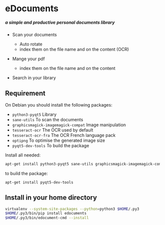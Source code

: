 # eDocuments
##### a simple and productive personal documents library

* Scan your documents
  * Auto rotate
  * index them on the file name and on the content (OCR)

* Mange your pdf
  * index them on the file name and on the content

* Search in your library

## Requirement

On Debian you should install the following packages:

* `python3-pyqt5` Library
* `sane-utils` To scan the documents
* `graphicsmagick-imagemagick-compat` Image manipulation
* `tesseract-ocr` The OCR used by default
* `tesseract-ocr-fra` The OCR French language pack
* `optipng` To optimise the generated image size
* `pyqt5-dev-tools` To build the package

Install all needed:
```bash
apt-get install python3-pyqt5 sane-utils graphicsmagick-imagemagick-compat tesseract-ocr tesseract-ocr-fra optipng
```

to build the package:

```bash
apt-get install pyqt5-dev-tools
```

## Install in your home directory

```bash
virtualenv --system-site-packages --python=python3 $HOME/.py3
$HOME/.py3/bin/pip install edocuments
$HOME/.py3/bin/edocument-cmd --install
```
